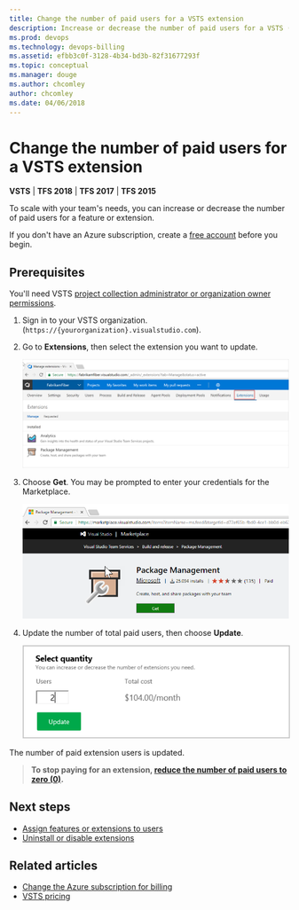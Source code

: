 ```yaml
---
title: Change the number of paid users for a VSTS extension
description: Increase or decrease the number of paid users for a VSTS (Visual Studio Team Services) feature or extension as your team grows or gets smaller
ms.prod: devops
ms.technology: devops-billing
ms.assetid: efbb3c0f-3128-4b34-bd3b-82f31677293f
ms.topic: conceptual 
ms.manager: douge
ms.author: chcomley
author: chcomley
ms.date: 04/06/2018
---
```

[//]: # (monikerRange: '>= tfs-2015')

# Change the number of paid users for a VSTS extension

**VSTS** | **TFS 2018** | **TFS 2017** | **TFS 2015**

To scale with your team's needs, you can increase or decrease the number of paid users for a feature or extension.

If you don't have an Azure subscription, create a [free account](https://azure.microsoft.com/en-us/free/?WT.mc_id=A261C142F) before you begin.

## Prerequisites

You'll need VSTS
[project collection administrator or organization owner permissions](../accounts/faq-add-delete-users.md#find-owner).

1. Sign in to your VSTS organization. (```https://{yourorganization}.visualstudio.com```).

2. Go to **Extensions**, then select the extension you want to update.

   ![Choose the extensions tab](_img/_shared/choose-extensions-tab.png)

3. Choose **Get**. You may be prompted to enter your credentials for the Marketplace.

   ![Choose get in Marketplace for extension](_img/_shared/marketplace-extension.png)

4. Update the number of total paid users, then choose **Update**.

    <img alt="Update total paid users" src="_img/assign-extensions/update-paid-users.png" style="border: 1px solid #CCCCCC" />

The number of paid extension users is updated.

> **To stop paying for an extension, [reduce the number of paid users to zero (0)](https://docs.microsoft.com/en-us/vsts/marketplace/how-to/change-paid-extension-users?view=vsts).**

## Next steps

- [Assign features or extensions to users](../../marketplace/assign-paid-extensions.md)
- [Uninstall or disable extensions](https://docs.microsoft.com/en-us/vsts/marketplace/uninstall-disable-extensions?toc=%2Fvsts%2Fbilling%2Ftoc.json&bc=%2Fvsts%2Fbilling%2Fbreadcrumb%2Ftoc.json&view=vsts)

## Related articles

- [Change the Azure subscription for billing](change-azure-subscription.md)
- [VSTS pricing](https://azure.microsoft.com/pricing/details/visual-studio-team-services/)
